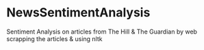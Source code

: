 # NewsSentimentAnalysis
Sentiment Analysis on articles from The Hill &amp; The Guardian by web scrapping the articles &amp; using nltk
